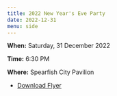 ```yaml
---
title: 2022 New Year's Eve Party
date: 2022-12-31
menu: side
---
```


**When:** Saturday, 31 December 2022
<!--more-->

**Time:** 6:30 PM

**Where:** Spearfish City Pavilion

- [Download Flyer](/events/2023-ny-party/ny-party.pdf)
